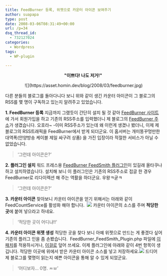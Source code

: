 ```yaml
---
title: FeedBurner 등록, 위젯으로 카운터 아이콘 보여주기
author: suapapa
type: post
date: 2008-03-06T08:31:49+00:00
url: /p=34
dsq_thread_id:
  - 732127024
categories:
  - Wordpress
tags:
  - WP-plugin

---
```

<p style="text-align: center">
  <strong>"이쁘다! 나도 저거!"</strong>&nbsp;
</p>

<p style="text-align: center">
  ![](https://asset.homin.dev/blog/2008/03/feedburner.jpg)
</p>

다른 분들의 블로그를 돌아다니다 보니 위와 같이 생긴 카운터 아이콘이 그 블로그의 RSS를 몇 명이 구독하고 있는지 알려주고 있었습니다.



**1. FeedBurner 등록** 지금까지 그랬듯이&nbsp;간단히 설치 될 것 같아 [FeedBurner 사이트](http://www.feedburner.com)에 가서 회원가입을 하고 기존의 RSS주소를 입력했더니 제 블로그의 [FeedBurner 주소][1]가 생겼습니다. 오호라~ -이미 RSS주소가 있는데 왜 이런게 생겼나 봤더니, 이제 제 블로그의 RSS트래픽을 FeedBurner에서 받게 되더군요. 이 홈서버는 개미똥꾸멍만한 대역폭(안양방송 케이블 제일 싸구려 상품) 을 가진 입장이라 적절한 서비스가 아닐 수 없었습니다.

> &#8216;그런데&nbsp;아이콘은?&#8217;

**2. 플러그인 설치** 워드 프레스용 [FeedBurner FeedSmith 플러그인](http://www.feedburner.com/fb/a/help/wordpress_quickstart)이 있길래 올타쿠나 하고 설치하였습니다. 설치해 보니 이 플러그인은 기존의 RSS주소로 접글 한 경우 FeedBurner로 리다이렉션 해 주는 역활을 하더군요. 우왕ㅋ굳ㅋ

> &#8216;그런데 아이콘은?&#8217;

**3. 카운터 아이콘** 찾아보니 카운터 아이콘을 얻기 위해서는 아래와 같이 FeedCountService를 활성화 해야 합니다. &nbsp;![](https://asset.homin.dev/blog/2008/03/feedburner_feedcount_setting.jpg) 카운터 아이콘의 소스를 주며 **적당한 곳**에 붙여 넣으라고 하네요.

> &#8216;적당한 곳이 어디냐!!&#8217;

**4. 카운터 아이콘 위젯 생성** 적당한 곳을 찾다 보니 아예 위젯으로 만드는 게 좋겠다 싶어 기존의 플러그 인을 좀 손봤습니다.&nbsp; FeedBurner_FeedSmith_Plugin.php 파일에 [이 패치][2]를 적용하시거나, [이걸로][3] 덮어 쓰세요. 이제 플러그인에 아래와 같이 4번 항목이 생깁니다. 적당한 이곳에 위에서 받은 카운터 아이콘 소스를 넣고 저장하세요.![](https://asset.homin.dev/blog/2008/03/feedburner_feedcount_widget.jpg) 드디어 제 블로그를 몇명이 읽는지 예쁜 아이콘을 통해 알 수 있게 되었군요.

> &#8216;어디보자&#8230; 0명. ㅆㅂ&#8217;

 [1]: http://feeds.feedburner.com/SuapapasBlog
 [2]: https://asset.homin.dev/blog/2008/03/feedburner_feedsmith_plugin_add_feedcounterwidget_diff.zip
 [3]: https://asset.homin.dev/blog/2008/03/feedburner_feedsmith_plugin.zip